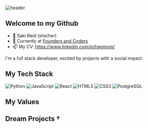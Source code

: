 
![header](https://capsule-render.vercel.app/api?type=slice&height=200&section=header&text=Hi%20👋%20I'm%20Saki&fontSize=40&animation=fadeIn&fontAlignY=40&fontAlign=80)

## Welcome to my Github

- 🌱 Saki Reid (she/her) 
- 🔭 Currently at [Founders and Coders](https://www.foundersandcoders.com)
- 📫 My CV: https://www.linkedin.com/in/haginom/

I'm a full stack developer, excited by projects with a social impact.


## My Tech Stack
![Python](https://img.shields.io/badge/-Python-1572B6?style=flat&logo=python&logoColor=white&link=/)
![JavaScript](https://img.shields.io/badge/-JavaScript-1572B6?style=flat&logo=javascript&logoColor=white&link=/)
![React](https://img.shields.io/badge/-React-1572B6?style=flat&logo=react&logoColor=white&link=/)
![HTML5](https://img.shields.io/badge/-HTML5-1572B6?style=flat&logo=html5&logoColor=white&link=/)
![CSS3](https://img.shields.io/badge/-CSS3-1572B6?style=flat&logo=css3&logoColor=white&link=/)
![PostgreSQL](https://img.shields.io/badge/-Postgres-1572B6?style=flat&logo=postgresql&logoColor=white&link=/)


## My Values 


## Dream Projects †


<!--
**haginom/haginom** is a ✨ _special_ ✨ repository because its `README.md` (this file) appears on your GitHub profile.

Here are some ideas to get you started:

- 🔭 I’m currently working on ...
- 🌱 I’m currently learning ...
- 👯 I’m looking to collaborate on ...
- 🤔 I’m looking for help with ...
- 💬 Ask me about ...
- 📫 How to reach me: ...
- 😄 Pronouns: ...
- ⚡ Fun fact: ...
-->
